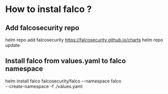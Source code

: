 # How to instal falco ?

## Add falcosecurity repo
helm repo add falcosecurity https://falcosecurity.github.io/charts
helm repo update

## Install falco from values.yaml to falco namespace
helm install falco falcosecurity/falco --namespace falco \
--create-namespace -f ./values.yaml